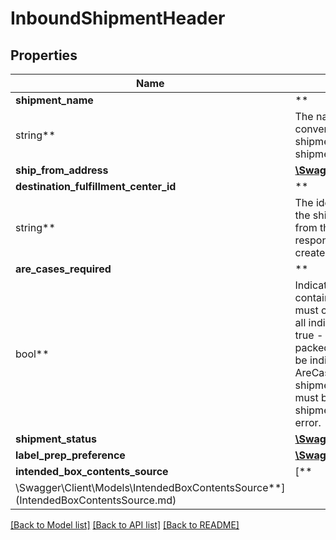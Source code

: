 # InboundShipmentHeader

## Properties

Name | Type | Description | Notes
------------ | ------------- | ------------- | -------------
**shipment_name** | **
string** | The name for the shipment. Use a naming convention that helps distinguish between shipments over time, such as the date the shipment was created. |
**ship_from_address** | [**\Swagger\Client\Models\Address**](Address.md) |  |
**destination_fulfillment_center_id** | **
string** | The identifier for the fulfillment center to which the shipment will be shipped. Get this value from the InboundShipmentPlan object in the response returned by the createInboundShipmentPlan operation. |
**are_cases_required** | **
bool** | Indicates whether or not an inbound shipment contains case-packed boxes. Note: A shipment must contain either all case-packed boxes or all individually packed boxes. Possible values:  true - All boxes in the shipment must be case packed. false - All boxes in the shipment must be individually packed. Note: If AreCasesRequired &#x3D; true for an inbound shipment, then the value of QuantityInCase must be greater than zero for every item in the shipment. Otherwise the service returns an error. | [optional]
**shipment_status** | [**\Swagger\Client\Models\ShipmentStatus**](ShipmentStatus.md) |  |
**label_prep_preference** | [**\Swagger\Client\Models\LabelPrepPreference**](LabelPrepPreference.md) |  |
**intended_box_contents_source** | [**
\Swagger\Client\Models\IntendedBoxContentsSource**](IntendedBoxContentsSource.md) |  | [optional]

[[Back to Model list]](../../README.md#documentation-for-models) [[Back to API list]](../../README.md#documentation-for-api-endpoints) [[Back to README]](../../README.md)

